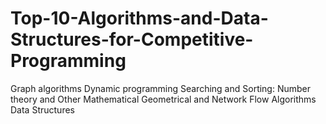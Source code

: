 # Top-10-Algorithms-and-Data-Structures-for-Competitive-Programming
Graph algorithms Dynamic programming Searching and Sorting: Number theory and Other Mathematical Geometrical and Network Flow Algorithms Data Structures
